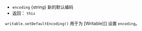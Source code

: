 <!-- YAML
added: v0.11.15
changes:
  - version: v6.1.0
    pr-url: https://github.com/nodejs/node/pull/5040
    description: This method now returns a reference to `writable`.
-->

* `encoding` {string} 新的默认编码
* 返回： `this`

`writable.setDefaultEncoding()` 用于为 [Writable][] 设置 `encoding`。


